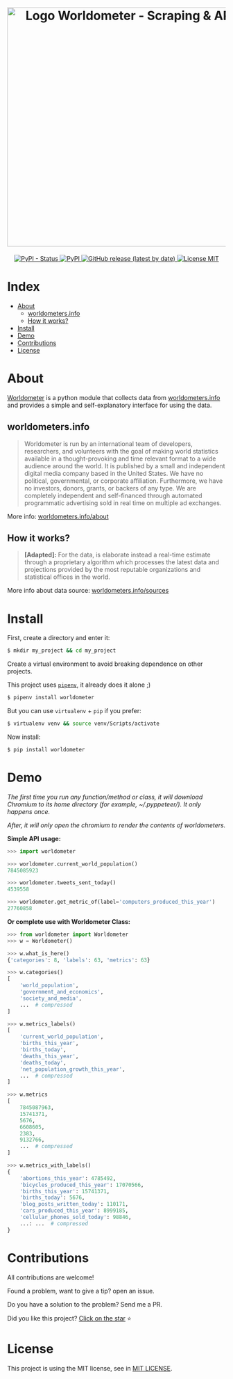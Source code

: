 <h1 align="center">
    <img src="https://raw.githubusercontent.com/matheusfelipeog/worldometer/master/.github/assets/images/worldometer.png" alt="Logo Worldometer - Scraping & API" width="550px" />
</h1>


<p align="center">
    <a href="https://pypi.org/project/worldometer/">
        <img alt="PyPI - Status" src="https://img.shields.io/pypi/status/worldometer?style=for-the-badge" />
    </a>
    <a href="https://pypi.org/project/worldometer/">
        <img alt="PyPI" src="https://img.shields.io/pypi/v/worldometer?style=for-the-badge" />
    </a>
    <a href="https://github.com/matheusfelipeog/worldometer/releases">
        <img alt="GitHub release (latest by date)" src="https://img.shields.io/github/v/release/matheusfelipeog/worldometer?style=for-the-badge" />
    </a>
    <a href="https://github.com/matheusfelipeog/worldometer/blob/master/LICENSE">
        <img src="https://img.shields.io/github/license/matheusfelipeog/worldometer?style=for-the-badge" alt="License MIT" />
    </a>
</p>


# Index

- [About](#about)
   - [worldometers.info](#worldometersinfo)
   - [How it works?](#how-it-works)
- [Install](#install)
- [Demo](#demo)
- [Contributions](#contributions)
- [License](#license)


# About

[Worldometer](https://github.com/matheusfelipeog/worldometer) is a python module that collects data from [worldometers.info](https://www.worldometers.info/) and provides a simple and self-explanatory interface for using the data.

## worldometers.info

> Worldometer is run by an international team of developers, researchers, and volunteers with the goal of making world statistics available in a thought-provoking and time relevant format to a wide audience around the world. It is published by a small and independent digital media company based in the United States. We have no political, governmental, or corporate affiliation. Furthermore, we have no investors, donors, grants, or backers of any type. We are completely independent and self-financed through automated programmatic advertising sold in real time on multiple ad exchanges.

More info: [worldometers.info/about](https://www.worldometers.info/about/)

## How it works?

> **[Adapted]:** For the data, is elaborate instead a real-time estimate through a proprietary algorithm which processes the latest data and projections provided by the most reputable organizations and statistical offices in the world.

More info about data source: [worldometers.info/sources](https://www.worldometers.info/sources/)


# Install

First, create a directory and enter it:

```bash
$ mkdir my_project && cd my_project
```

Create a virtual environment to avoid breaking dependence on other projects.

This project uses [`pipenv`](https://pipenv.pypa.io/en/latest/), it already does it alone ;)

```bash
$ pipenv install worldometer
```

But you can use `virtualenv` + `pip` if you prefer:

```bash
$ virtualenv venv && source venv/Scripts/activate
```

Now install:

```bash
$ pip install worldometer
```


# Demo

*The first time you run any function/method or class, it will download Chromium to its home directory (for example, ~/.pyppeteer/). It only happens once.*

*After, it will only open the chromium to render the contents of worldometers.*

**Simple API usage:**

```python
>>> import worldometer

>>> worldometer.current_world_population()
7845085923

>>> worldometer.tweets_sent_today()
4539558

>>> worldometer.get_metric_of(label='computers_produced_this_year')
27760858
```

**Or complete use with Worldometer Class:**

```python
>>> from worldometer import Worldometer
>>> w = Worldometer()

>>> w.what_is_here()
{'categories': 8, 'labels': 63, 'metrics': 63}

>>> w.categories()
[   
    'world_population',
    'government_and_economics',
    'society_and_media',
    ...  # compressed
]

>>> w.metrics_labels()
[   
    'current_world_population',
    'births_this_year',
    'births_today',
    'deaths_this_year',
    'deaths_today',
    'net_population_growth_this_year',
    ...  # compressed
]

>>> w.metrics
[   
    7845087963,
    15741371,
    5676,
    6608605,
    2383,
    9132766,
    ...  # compressed
]

>>> w.metrics_with_labels()
{   
    'abortions_this_year': 4785492,
    'bicycles_produced_this_year': 17070566,
    'births_this_year': 15741371,
    'births_today': 5676,
    'blog_posts_written_today': 110171,
    'cars_produced_this_year': 8999185,
    'cellular_phones_sold_today': 98846,
    ...: ...  # compressed
}
```


# Contributions

All contributions are welcome!

Found a problem, want to give a tip? open an issue.

Do you have a solution to the problem? Send me a PR.

Did you like this project? [Click on the star](https://github.com/matheusfelipeog/worldometer/stargazers) ⭐


# License

This project is using the MIT license, see in [MIT LICENSE](https://github.com/matheusfelipeog/worldometer/blob/master/LICENSE).
